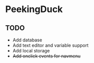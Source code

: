 # PeekingDuck

## TODO
- Add database
- Add text editor and variable support
- Add local storage
- ~~Add onclick events for navmenu~~ 
